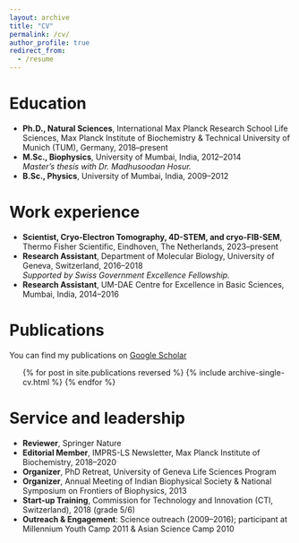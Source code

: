 ```yaml
---
layout: archive
title: "CV"
permalink: /cv/
author_profile: true
redirect_from:
  - /resume
---
```


<!--
{% include base_path %}
-->

Education
======
* **Ph.D., Natural Sciences**, International Max Planck Research School Life Sciences, Max Planck Institute of Biochemistry & Technical University of Munich (TUM), Germany, 2018–present
* **M.Sc., Biophysics**, University of Mumbai, India, 2012–2014  
  _Master’s thesis with Dr. Madhusoodan Hosur._
* **B.Sc., Physics**, University of Mumbai, India, 2009–2012

Work experience
======
* **Scientist, Cryo-Electron Tomography, 4D-STEM, and cryo-FIB-SEM**, Thermo Fisher Scientific, Eindhoven, The Netherlands, 2023–present
* **Research Assistant**, Department of Molecular Biology, University of Geneva, Switzerland, 2016–2018  
  _Supported by Swiss Government Excellence Fellowship._
* **Research Assistant**, UM-DAE Centre for Excellence in Basic Sciences, Mumbai, India, 2014–2016

Publications
======
You can find my publications on [Google Scholar](https://scholar.google.com/citations?user=KYEJ7WkAAAAJ)

  <ul>{% for post in site.publications reversed %}
    {% include archive-single-cv.html %}
  {% endfor %}</ul>
  
<!--
Talks
======
  <ul>{% for post in site.talks reversed %}
    {% include archive-single-talk-cv.html  %}
  {% endfor %}</ul>
  
Teaching
======
  <ul>{% for post in site.teaching reversed %}
    {% include archive-single-cv.html %}
  {% endfor %}</ul>
-->
  
Service and leadership
======
* **Reviewer**, Springer Nature
* **Editorial Member**, IMPRS-LS Newsletter, Max Planck Institute of Biochemistry, 2018–2020
* **Organizer**, PhD Retreat, University of Geneva Life Sciences Program
* **Organizer**, Annual Meeting of Indian Biophysical Society & National Symposium on Frontiers of Biophysics, 2013
* **Start-up Training**, Commission for Technology and Innovation (CTI, Switzerland), 2018 (grade 5/6)
* **Outreach & Engagement**: Science outreach (2009–2016); participant at Millennium Youth Camp 2011 & Asian Science Camp 2010

<!--
Skills
======
* **Electron Microscopy Methods Development**  
  * High-resolution TEM, tomography, and STEM via SerialEM & custom Python tools (SEPTA)  
  * Cryo-ET preprocessing and subtomogram averaging pipelines (TOMOMAN, STOPGAP)  
  * Cryo-FIB-SEM sample preparation; multishot tomography  
  * 4D‑STEM integration and single-particle analysis (Relion, CryoSPARC, cisTEM)
* **Computational Methods**  
  * MATLAB, Python, C++; HPC environments  
  * Subtomogram averaging (Dynamo, Warp/M, Relion 3/4/5)  
  * X-ray crystallography data processing; MD simulations (GROMACS, NAMD)  
  * SAXS data analysis
* **Biochemistry & Molecular Biology**  
  * Protein expression and purification (baculovirus, bacterial)  
  * Negative-stain EM; nucleosome reconstitution  
  * Electrophoretic mobility shift assays (radioactive & fluorescent)  
  * General molecular biology techniques
-->
